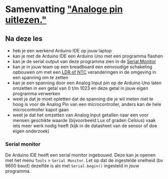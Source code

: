 # Samenvatting ["Analoge pin uitlezen."](../hardware-interfacing/communicatie/analoog-en-digitaal/ADC/README.md)

## Na deze les

* heb je een werkend Arduino IDE op jouw laptop
* kan je met de Arduino IDE een Arduino Uno met een programma flashen
* kan je de serial output van deze programma zien in de [Serial Monitor](#serial-monitor)
* kan je in jouw team op een breadboard een eenvoudige schakeling opbouwen om met een [LDR of NTC](../hardware-interfacing/communicatie/analoog-en-digitaal/ADC/LDR-NTC.md) veranderingen in de omgeving in een spanning om te zetten
* kan je een spanning door een Analog Input pin op de Arduino Uno laten omzetten in een getal van 0 t/m 1023 en deze getal in jouw eigen programma verwerken
* weet je dat je moet opletten dat de spanning die je wil meten niet te hoog is voor de Analog Pin van een microcontroller, anders kan de hele microcontroller kapot gaan
* weet je dat het omzetten van Analog Input getallen naar een voor mensen geschikte waarde (bijvoorbeeld Lux of graden Celsius) vaak iets meer werk nodig heeft (kijk in de datasheet van de sensor of doe eigen onderzoek)

### Serial monitor

De Arduino IDE heeft een serial monitor ingebouwd. Deze kan je openen met het menu `Tools` > `Serial Monitor`.
Let op dat de ingestelde snelheid (bv 9600 baud) dezelfde is als met `Serial.begin()` ingesteld in jouw programma.

